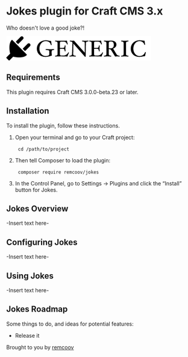 # Jokes plugin for Craft CMS 3.x

Who doesn't love a good joke?!

![Screenshot](resources/img/plugin-logo.png)

## Requirements

This plugin requires Craft CMS 3.0.0-beta.23 or later.

## Installation

To install the plugin, follow these instructions.

1. Open your terminal and go to your Craft project:

        cd /path/to/project

2. Then tell Composer to load the plugin:

        composer require remcoov/jokes

3. In the Control Panel, go to Settings → Plugins and click the “Install” button for Jokes.

## Jokes Overview

-Insert text here-

## Configuring Jokes

-Insert text here-

## Using Jokes

-Insert text here-

## Jokes Roadmap

Some things to do, and ideas for potential features:

* Release it

Brought to you by [remcoov](https://github.com/remcoov)
